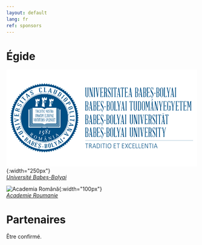 ```yaml
---
layout: default
lang: fr
ref: sponsors
---
```


# Égide

![Universitatea Babeș-Bolyai](/assets/images/Logo-UBB.svg){:width="250px"}<br>
*[Université Babeș-Bolyai](https://www.ubbcluj.ro)*

![Academia Română](https://acad.ro/institutia/img/media/sigla/Academia_Romana_sigla_web.png){:width="100px"}<br>
*[Academie Roumanie](https://acad.ro)*


# Partenaires

Être confirmé.


